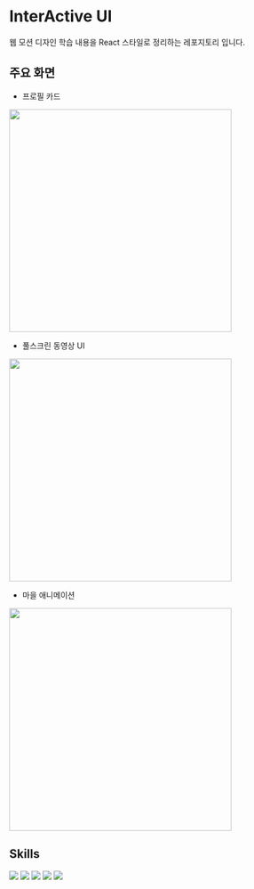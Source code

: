 # InterActive UI

웹 모션 디자인 학습 내용을 React 스타일로 정리하는 레포지토리 입니다.
<br />

## 주요 화면

- 프로필 카드
<img src="https://user-images.githubusercontent.com/70789958/209966585-d98fa6af-bd0e-4876-be12-85f3569682a5.gif" width="400">

- 풀스크린 동영상 UI
<img src="https://user-images.githubusercontent.com/70789958/209967095-2c64bf99-9cfb-44db-b36a-b3bb6b49583e.gif" width="400">

- 마을 애니메이션
<img src="https://user-images.githubusercontent.com/70789958/209966752-92f77672-b2b6-4123-a715-0d82cbf8d484.gif" width="400">


## Skills

<img src="https://img.shields.io/badge/react-61DAFB?style=for-the-badge&logo=react&logoColor=black"> <img src="https://img.shields.io/badge/CSS3-1572B6?style=for-the-badge&logo=CSS3&logoColor=white"> <img src="https://img.shields.io/badge/CSS Modules-c4c4c4?style=for-the-badge&logo=CSS Modules&logoColor=000000"> <img src="https://img.shields.io/badge/Font Awesome-528DD7?style=for-the-badge&logo=Font Awesome&logoColor=white"> <img src="https://img.shields.io/badge/Vite-646CFF?style=for-the-badge&logo=Vite&logoColor=white">

